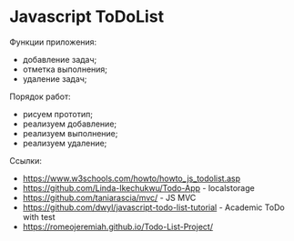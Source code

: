# Javascript ToDoList

Функции приложения:
- добавление задач;
- отметка выполнения;
- удаление задач;

Порядок работ:
- рисуем прототип;
- реализуем добавление;
- реализуем выполнение;
- реализуем удаление;


Ссылки:
- https://www.w3schools.com/howto/howto_js_todolist.asp
- https://github.com/Linda-Ikechukwu/Todo-App - localstorage
- https://github.com/taniarascia/mvc/ - JS MVC
- https://github.com/dwyl/javascript-todo-list-tutorial - Academic ToDo with test
- https://romeojeremiah.github.io/Todo-List-Project/
